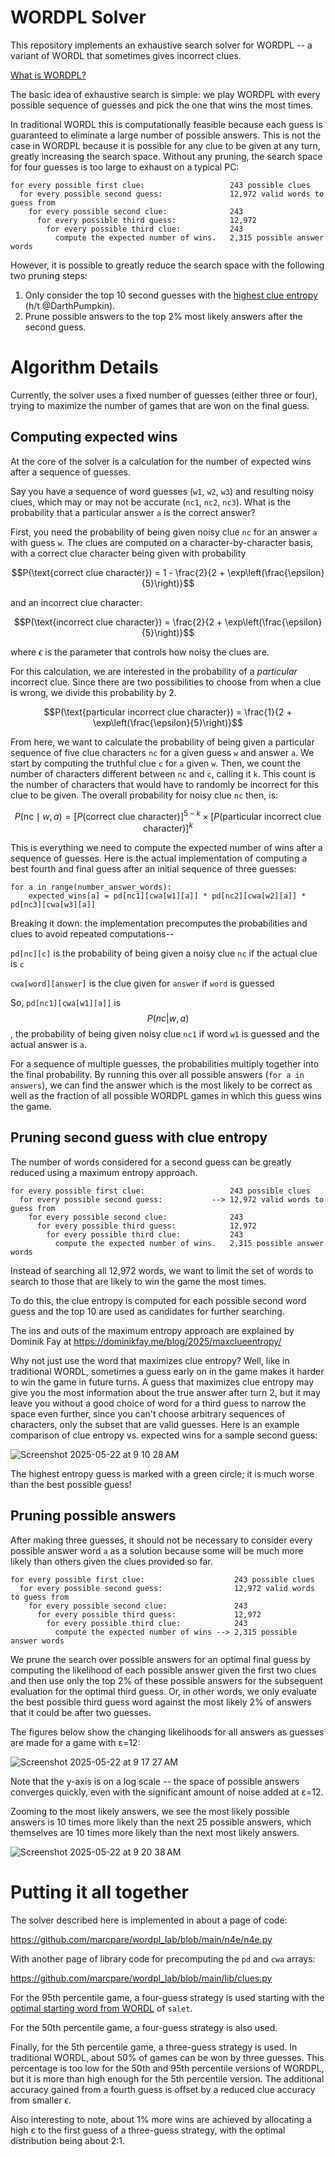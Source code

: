 
WORDPL Solver
=============

This repository implements an exhaustive search solver for WORDPL -- a variant of WORDL that sometimes gives incorrect clues.

[What is WORDPL?](https://github.com/TedTed/wordpl?tab=readme-ov-file)

The basic idea of exhaustive search is simple: we play WORDPL with every possible sequence of guesses and pick the one that wins the most times.

In traditional WORDL this is computationally feasible because each guess is guaranteed to eliminate a large number of possible answers. This is not the case in WORDPL because it is possible for any clue to be given at any turn, greatly increasing the search space. Without any pruning, the search space for four guesses is too large to exhaust on a typical PC:

```
for every possible first clue:                   243 possible clues
  for every possible second guess:               12,972 valid words to guess from
    for every possible second clue:              243
      for every possible third guess:            12,972
        for every possible third clue:           243
          compute the expected number of wins.   2,315 possible answer words
```

However, it is possible to greatly reduce the search space with the following two pruning steps:

1. Only consider the top 10 second guesses with the [highest clue entropy](https://dominikfay.me/blog/2025/maxclueentropy/) (h/t @DarthPumpkin).
2. Prune possible answers to the top 2% most likely answers after the second guess.

Algorithm Details
=================

Currently, the solver uses a fixed number of guesses (either three or four), trying to maximize the number of games that are won on the final guess.

Computing expected wins
-----------------------

At the core of the solver is a calculation for the number of expected wins after a sequence of guesses.

Say you have a sequence of word guesses (`w1`, `w2`, `w3`) and resulting noisy clues, which may or may not be accurate (`nc1`, `nc2`, `nc3`). What is the probability that a particular answer `a` is the correct answer?

First, you need the probability of being given noisy clue `nc` for an answer `a` with guess `w`. The clues are computed on a character-by-character basis, with a correct clue character being given with probability

$$P(\text{correct clue character}) = 1 - \frac{2}{2 + \exp\left(\frac{\epsilon}{5}\right)}$$

and an incorrect clue character:

$$P(\text{incorrect clue character}) = \frac{2}{2 + \exp\left(\frac{\epsilon}{5}\right)}$$

where $\epsilon$ is the parameter that controls how noisy the clues are.

For this calculation, we are interested in the probability of a _particular_ incorrect clue. Since there are two possibilities to choose from when a clue is wrong, we divide this probability by 2.

$$P(\text{particular incorrect clue character}) = \frac{1}{2 + \exp\left(\frac{\epsilon}{5}\right)}$$

From here, we want to calculate the probability of being given a particular sequence of five clue characters `nc` for a given guess `w` and answer `a`. We start by computing the truthful clue `c` for `a` given `w`. Then, we count the number of characters different between `nc` and `c`, calling it `k`. This count is the number of characters that would have to randomly be incorrect for this clue to be given. The overall probability for noisy clue `nc` then, is:

$$P(\text{nc} \mid w, a) = \left[ P(\text{correct clue character}) \right]^{5 - k} \times \left[ P(\text{particular incorrect clue character}) \right]^{k}$$

This is everything we need to compute the expected number of wins after a sequence of guesses. Here is the actual implementation of computing a best fourth and final guess after an initial sequence of three guesses:

```
for a in range(number_answer_words):
    expected_wins[a] = pd[nc1][cwa[w1][a]] * pd[nc2][cwa[w2][a]] * pd[nc3][cwa[w3][a]]
```

Breaking it down: the implementation precomputes the probabilities and clues to avoid repeated computations--

`pd[nc][c]` is the probability of being given a noisy clue `nc` if the actual clue is `c`

`cwa[word][answer]` is the clue given for `answer` if `word` is guessed

So, `pd[nc1][cwa[w1][a]]` is $$P(nc | w , a)$$, the probability of being given noisy clue `nc1` if word `w1` is guessed and the actual answer is `a`.

For a sequence of multiple guesses, the probabilities multiply together into the final probability. By running this over all possible answers (`for a in answers`), we can find the answer which is the most likely to be correct as well as the fraction of all possible WORDPL games in which this guess wins the game.


Pruning second guess with clue entropy
--------------------------------------

The number of words considered for a second guess can be greatly reduced using a maximum entropy approach.

```
for every possible first clue:                   243 possible clues
  for every possible second guess:           --> 12,972 valid words to guess from
    for every possible second clue:              243
      for every possible third guess:            12,972
        for every possible third clue:           243
          compute the expected number of wins.   2,315 possible answer words
```

Instead of searching all 12,972 words, we want to limit the set of words to search to those that are likely to win the game the most times.

To do this, the clue entropy is computed for each possible second word guess and the top 10 are used as candidates for further searching. 

The ins and outs of the maximum entropy approach are explained by Dominik Fay at https://dominikfay.me/blog/2025/maxclueentropy/

Why not just use the word that maximizes clue entropy? Well, like in traditional WORDL, sometimes a guess early on in the game makes it harder to win the game in future turns. A guess that maximizes clue entropy may give you the most information about the true answer after turn 2, but it may leave you without a good choice of word for a third guess to narrow the space even further, since you can't choose arbitrary sequences of characters, only the subset that are valid guesses. Here is an example comparison of clue entropy vs. expected wins for a sample second guess:

![Screenshot 2025-05-22 at 9 10 28 AM](https://github.com/user-attachments/assets/16f1f4de-b48d-447e-8616-a79f5ac3ae57)

The highest entropy guess is marked with a green circle; it is much worse than the best possible guess!

Pruning possible answers
------------------------

After making three guesses, it should not be necessary to consider every possible answer word `a` as a solution because some will be much more likely than others given the clues provided so far.

```
for every possible first clue:                    243 possible clues
  for every possible second guess:                12,972 valid words to guess from
    for every possible second clue:               243
      for every possible third guess:             12,972
        for every possible third clue:            243
          compute the expected number of wins --> 2,315 possible answer words
```

We prune the search over possible answers for an optimal final guess by computing the likelihood of each possible answer given the first two clues and then use only the top 2% of these possible answers for the subsequent evaluation for the optimal third guess. Or, in other words, we only evaluate the best possible third guess word against the most likely 2% of answers that it could be after two guesses.

The figures below show the changing likelihoods for all answers as guesses are made for a game with ε=12:

![Screenshot 2025-05-22 at 9 17 27 AM](https://github.com/user-attachments/assets/fcd80ee4-40d5-48cd-940f-b1c5b489b586)


Note that the y-axis is on a log scale -- the space of possible answers converges quickly, even with the significant amount of noise added at ε=12.

Zooming to the most likely answers, we see the most likely possible answers is 10 times more likely than the next 25 possible answers, which themselves are 10 times more likely than the next most likely answers.

![Screenshot 2025-05-22 at 9 20 38 AM](https://github.com/user-attachments/assets/95e9aac1-1f81-4cf1-aecf-e8ec844d0663)


Putting it all together
=======================

The solver described here is implemented in about a page of code:

https://github.com/marcpare/wordpl_lab/blob/main/n4e/n4e.py

With another page of library code for precomputing the `pd` and `cwa` arrays:

https://github.com/marcpare/wordpl_lab/blob/main/lib/clues.py

For the 95th percentile game, a four-guess strategy is used starting with the [optimal starting word from WORDL](https://sonorouschocolate.com/notes/index.php?title=The_best_strategies_for_Wordle) of `salet`.

For the 50th percentile game, a four-guess strategy is also used.

Finally, for the 5th percentile game, a three-guess strategy is used. In traditional WORDL, about 50% of games can be won by three guesses. This percentage is too low for the 50th and 95th percentile versions of WORDPL, but it is more than high enough for the 5th percentile version. The additional accuracy gained from a fourth guess is offset by a reduced clue accuracy from smaller $\epsilon$.

Also interesting to note, about 1% more wins are achieved by allocating a high ε to the first guess of a three-guess strategy, with the optimal distribution being about 2:1.


